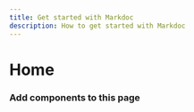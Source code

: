 ```yaml
---
title: Get started with Markdoc
description: How to get started with Markdoc
---
```


# Home

### Add components to this page